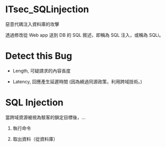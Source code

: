 # ITsec_SQLinjection
惡意代碼注入資料庫的攻擊

透過修改從 Web app 送到 DB 的 SQL 敘述，即稱為 SQL 注入，或稱為 SQLi。

# Detect this Bug

* Length, 可疑請求的內容長度

* Latency, 回應產生延遲時間 (因為繞過同源政策，利用跨域技術。)

# SQL Injection

當跨域資源被視為駭客的鎖定目標後，...

1. 執行命令

2. 取出資料（從資料庫）
